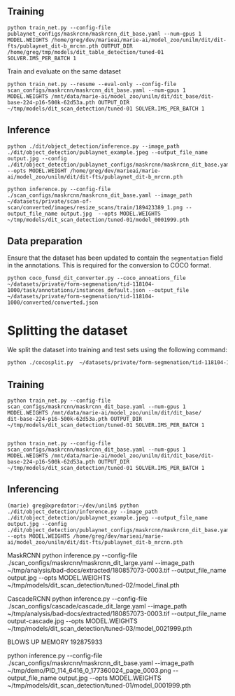 ## Training

```shell
python train_net.py --config-file publaynet_configs/maskrcnn/maskrcnn_dit_base.yaml --num-gpus 1 MODEL.WEIGHTS /home/greg/dev/marieai/marie-ai/model_zoo/unilm/dit/dit-fts/publaynet_dit-b_mrcnn.pth OUTPUT_DIR /home/greg/tmp/models/dit_table_detection/tuned-01 SOLVER.IMS_PER_BATCH 1
```

Train and evaluate on the same dataset
```shell
python train_net.py --resume --eval-only --config-file scan_configs/maskrcnn/maskrcnn_dit_base.yaml --num-gpus 1 MODEL.WEIGHTS /mnt/data/marie-ai/model_zoo/unilm/dit/dit_base/dit-base-224-p16-500k-62d53a.pth OUTPUT_DIR ~/tmp/models/dit_scan_detection/tuned-01 SOLVER.IMS_PER_BATCH 1 
```



## Inference

```shell
python ./dit/object_detection/inference.py --image_path ./dit/object_detection/publaynet_example.jpeg --output_file_name output.jpg --config ./dit/object_detection/publaynet_configs/maskrcnn/maskrcnn_dit_base.yaml --opts MODEL.WEIGHT /home/greg/dev/marieai/marie-ai/model_zoo/unilm/dit/dit-fts/publaynet_dit-b_mrcnn.pth
```

```shell
python inference.py --config-file ./scan_configs/maskrcnn/maskrcnn_dit_base.yaml --image_path ~/datasets/private/scan-of-scan/converted/images/resize_scans/train/189423389_1.png --output_file_name output.jpg  --opts MODEL.WEIGHTS ~/tmp/models/dit_scan_detection/tuned-01/model_0001999.pth
```


## Data preparation


Ensure that the dataset has been updated to contain the `segmentation` field in the annotations. This is required for the conversion to COCO format.


```shell
python coco_funsd_dit_converter.py --coco_annoations_file ~/datasets/private/form-segmenation/tid-118104-1000/task/annotations/instances_default.json --output_file ~/datasets/private/form-segmenation/tid-118104-1000/converted/converted.json

```

Splitting the dataset
=====================
We split the dataset into training and test sets using the following command:

```bash
python ./cocosplit.py  ~/datasets/private/form-segmenation/tid-118104-1000/converted/converted.json ~/datasets/private/form-segmenation/tid-118104-1000/converted/instances_training.json ~/datasets/private/form-segmenation/tid-118104-1000/converted/instances_test.json -s .8
```



## Training

```shell
python train_net.py --config-file scan_configs/maskrcnn/maskrcnn_dit_base.yaml --num-gpus 1 MODEL.WEIGHTS /mnt/data/marie-ai/model_zoo/unilm/dit/dit_base/
dit-base-224-p16-500k-62d53a.pth OUTPUT_DIR ~/tmp/models/dit_scan_detection/tuned-01 SOLVER.IMS_PER_BATCH 1


python train_net.py --config-file scan_configs/maskrcnn/maskrcnn_dit_base.yaml --num-gpus 1 MODEL.WEIGHTS /mnt/data/marie-ai/model_zoo/unilm/dit/dit_base/dit-base-224-p16-500k-62d53a.pth OUTPUT_DIR ~/tmp/models/dit_scan_detection/tuned-01 SOLVER.IMS_PER_BATCH 1
```

## Inferencing

```shell
(marie) greg@xpredator:~/dev/unilm$ python ./dit/object_detection/inference.py --image_path ./dit/object_detection/publaynet_example.jpeg --output_file_name output.jpg --config ./dit/object_detection/publaynet_configs/maskrcnn/maskrcnn_dit_base.yaml --opts MODEL.WEIGHTS /home/greg/dev/marieai/marie-ai/model_zoo/unilm/dit/dit-fts/publaynet_dit-b_mrcnn.pth

```

MaskRCNN
python inference.py --config-file ./scan_configs/maskrcnn/maskrcnn_dit_large.yaml --image_path ~/tmp/analysis/bad-docs/extracted/180857073-0003.tif  --output_file_name output.jpg --opts MODEL.WEIGHTS ~/tmp/models/dit_scan_detection/tuned-02/model_final.pth 


CascadeRCNN
python inference.py --config-file ./scan_configs/cascade/cascade_dit_large.yaml --image_path ~/tmp/analysis/bad-docs/extracted/180857073-0003.tif  --output_file_name output-cascade.jpg --opts MODEL.WEIGHTS ~/tmp/models/dit_scan_detection/tuned-03/model_0021999.pth 



BLOWS UP MEMORY
192875933 


python inference.py --config-file ./scan_configs/maskrcnn/maskrcnn_dit_base.yaml --image_path ~/tmp/demo/PID_114_6416_0_177360024_page_0003.png  --output_file_name output.jpg --opts MODEL.WEIGHTS ~/tmp/models/dit_scan_detection/tuned-01/model_0001999.pth